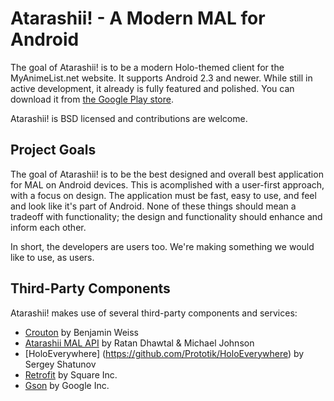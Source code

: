 Atarashii! - A Modern MAL for Android
=====================================

The goal of Atarashii! is to be a modern Holo-themed client for the
MyAnimeList.net website. It supports Android 2.3 and newer. While still in
active development, it already is fully featured and polished. You can download
it from [the Google Play store](https://play.google.com/store/search?q=net.somethingdreadful.MAL&c=apps).

Atarashii! is BSD licensed and contributions are welcome.


Project Goals
-------------
The goal of Atarashii! is to be the best designed and overall best application
for MAL on Android devices. This is acomplished with a user-first approach,
with a focus on design. The application must be fast, easy to use, and feel
and look like it's part of Android. None of these things should mean a tradeoff
with functionality; the design and functionality should enhance and inform each
other.

In short, the developers are users too. We're making something we would like to
use, as users.


Third-Party Components
----------------------
Atarashii! makes use of several third-party components and services:

* [Crouton](https://github.com/keyboardsurfer/Crouton) by Benjamin Weiss
* [Atarashii MAL API](https://bitbucket.org/ratan12/atarashii-api) by Ratan Dhawtal & Michael Johnson
* [HoloEverywhere] (https://github.com/Prototik/HoloEverywhere) by Sergey Shatunov
* [Retrofit](http://square.github.io/retrofit/) by Square Inc.
* [Gson](https://code.google.com/p/google-gson/) by Google Inc.
